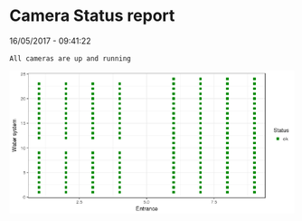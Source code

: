 Camera Status report
================
16/05/2017 - 09:41:22

    All cameras are up and running

![](camreport_files/figure-markdown_github/unnamed-chunk-2-1.png)
